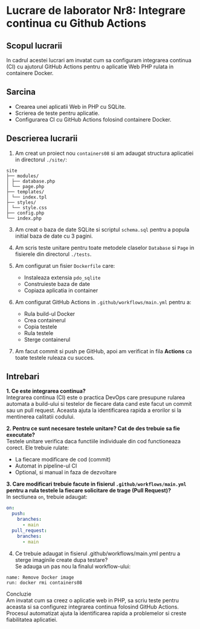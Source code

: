 # Lucrare de laborator Nr8: Integrare continua cu Github Actions

## Scopul lucrarii
In cadrul acestei lucrari am invatat cum sa configuram integrarea continua (CI) cu ajutorul GitHub Actions pentru o aplicatie Web PHP rulata in containere Docker.

## Sarcina
- Crearea unei aplicatii Web in PHP cu SQLite.
- Scrierea de teste pentru aplicatie.
- Configurarea CI cu GitHub Actions folosind containere Docker.

## Descrierea lucrarii

1. Am creat un proiect nou `containers08` si am adaugat structura aplicatiei in directorul `./site/`:
```
site
├── modules/
│ ├── database.php
│ └── page.php
├── templates/
│ └── index.tpl
├── styles/
│ └── style.css
├── config.php
└── index.php
```
3. Am creat o baza de date SQLite si scriptul `schema.sql` pentru a popula initial baza de date cu 3 pagini.

4. Am scris teste unitare pentru toate metodele claselor `Database` si `Page` in fisierele din directorul `./tests`.

5. Am configurat un fisier `Dockerfile` care:
   - Instaleaza extensia `pdo_sqlite`
   - Construieste baza de date
   - Copiaza aplicatia in container

6. Am configurat GitHub Actions in `.github/workflows/main.yml` pentru a:
   - Rula build-ul Docker
   - Crea containerul
   - Copia testele
   - Rula testele
   - Sterge containerul

7. Am facut commit si push pe GitHub, apoi am verificat in fila **Actions** ca toate testele ruleaza cu succes.

## Intrebari

**1. Ce este integrarea continua?**  
Integrarea continua (CI) este o practica DevOps care presupune rularea automata a build-ului si testelor de fiecare data cand este facut un commit sau un pull request. Aceasta ajuta la identificarea rapida a erorilor si la mentinerea calitatii codului.

**2. Pentru ce sunt necesare testele unitare? Cat de des trebuie sa fie executate?**  
Testele unitare verifica daca functiile individuale din cod functioneaza corect. Ele trebuie rulate:
- La fiecare modificare de cod (commit)
- Automat in pipeline-ul CI
- Optional, si manual in faza de dezvoltare

**3. Care modificari trebuie facute in fisierul `.github/workflows/main.yml` pentru a rula testele la fiecare solicitare de trage (Pull Request)?**  
In sectiunea `on`, trebuie adaugat:
```yaml
on:
  push:
    branches:
      - main
  pull_request:
    branches:
      - main

```
4. Ce trebuie adaugat in fisierul .github/workflows/main.yml pentru a sterge imaginile create dupa testare?  
Se adauga un pas nou la finalul workflow-ului:
```
name: Remove Docker image
run: docker rmi containers08
```
Concluzie  
Am invatat cum sa creez o aplicatie web in PHP, sa scriu teste pentru aceasta si sa configurez integrarea continua folosind GitHub Actions. Procesul automatizat ajuta la identificarea rapida a problemelor si creste fiabilitatea aplicatiei.



